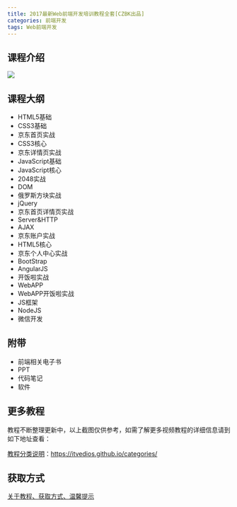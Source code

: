```yaml
---
title: 2017最新Web前端开发培训教程全套[CZBK出品]
categories: 前端开发
tags: Web前端开发
---
```


## 课程介绍

![](http://oqn6ggw87.bkt.clouddn.com/2017最新Web前端开发培训教程全套.png)

<!--more-->

## 课程大纲

- HTML5基础
- CSS3基础
- 京东首页实战
- CSS3核心
- 京东详情页实战
- JavaScript基础
- JavaScript核心
- 2048实战
- DOM
- 俄罗斯方块实战
- jQuery
- 京东首页详情页实战
- Server&HTTP
- AJAX
- 京东账户实战
- HTML5核心
- 京东个人中心实战
- BootStrap
- AngularJS
- 开饭啦实战
- WebAPP
- WebAPP开饭啦实战
- JS框架
- NodeJS
- 微信开发

## 附带

- 前端相关电子书
- PPT
- 代码笔记
- 软件

## 更多教程

教程不断整理更新中，以上截图仅供参考，如需了解更多视频教程的详细信息请到如下地址查看：

[教程分类说明](https://itvedios.github.io/categories/)：<https://itvedios.github.io/categories/>

## 获取方式

[关于教程、获取方式、温馨提示](https://itvedios.github.io/about/)